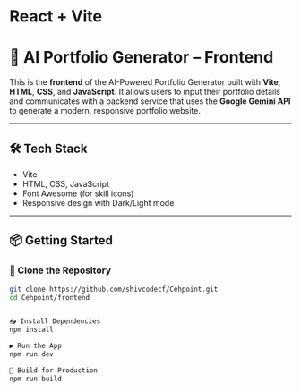 # React + Vite

# 🚀 AI Portfolio Generator – Frontend

This is the **frontend** of the AI-Powered Portfolio Generator built with **Vite**, **HTML**, **CSS**, and **JavaScript**. It allows users to input their portfolio details and communicates with a backend service that uses the **Google Gemini API** to generate a modern, responsive portfolio website.

---

## 🛠️ Tech Stack

- Vite
- HTML, CSS, JavaScript
- Font Awesome (for skill icons)
- Responsive design with Dark/Light mode

---

## 📦 Getting Started

### 🔁 Clone the Repository  

```bash
git clone https://github.com/shivcodecf/Cehpoint.git
cd Cehpoint/frontend


📥 Install Dependencies 
npm install

▶️ Run the App 
npm run dev  

🔨 Build for Production 
npm run build




